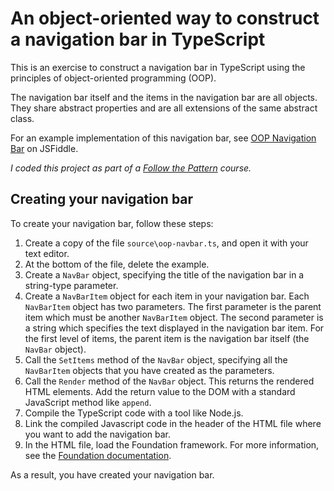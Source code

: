 # An object-oriented way to construct a navigation bar in TypeScript

This is an exercise to construct a navigation bar in TypeScript using the principles of object-oriented programming (OOP).

The navigation bar itself and the items in the navigation bar are all objects. They share abstract properties and are all extensions of the same abstract class.

For an example implementation of this navigation bar, see [OOP Navigation Bar](https://jsfiddle.net/manototh/3nat2L5o/) on JSFiddle.

*I coded this project as part of a [Follow the Pattern](https://followthepattern.net/learn) course.*

## Creating your navigation bar

To create your navigation bar, follow these steps:

1. Create a copy of the file `source\oop-navbar.ts`, and open it with your text editor.
2. At the bottom of the file, delete the example.
3. Create a `NavBar` object, specifying the title of the navigation bar in a string-type parameter.
4. Create a `NavBarItem` object for each item in your navigation bar. Each `NavBarItem` object has two parameters. The first parameter is the parent item which must be another `NavBarItem` object. The second parameter is a string which specifies the text displayed in the navigation bar item. For the first level of items, the parent item is the navigation bar itself (the `NavBar` object).
5. Call the `SetItems` method of the `NavBar` object, specifying all the `NavBarItem` objects that you have created as the parameters.
6. Call the `Render` method of the `NavBar` object. This returns the rendered HTML elements. Add the return value to the DOM with a standard JavaScript method like `append`.
7. Compile the TypeScript code with a tool like Node.js.
8. Link the compiled Javascript code in the header of the HTML file where you want to add the navigation bar.
9. In the HTML file, load the Foundation framework. For more information, see the [Foundation documentation](https://get.foundation/sites/docs/installation.html).

As a result, you have created your navigation bar.